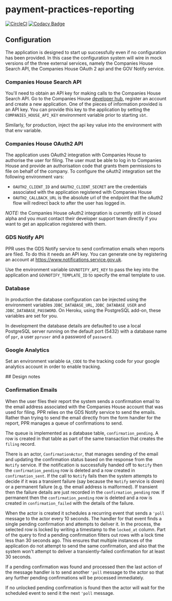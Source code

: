 # payment-practices-reporting
[![CircleCI](https://circleci.com/gh/UKGovernmentBEIS/payment-practices-reporting.svg?style=svg)](https://circleci.com/gh/UKGovernmentBEIS/payment-practices-reporting)
[![Codacy Badge](https://api.codacy.com/project/badge/Grade/6640412ef5a54d149d5a7ed87e583521)](https://www.codacy.com/app/UKGovernmentBEIS/payment-practices-reporting?utm_source=github.com&utm_medium=referral&utm_content=UKGovernmentBEIS/payment-practices-reporting&utm_campaign=badger)


## Configuration

The application is designed to start up successfully even if no configuration has been provided. In this case
the configuration system will wire in mock versions of the three external services, namely the Companies House
Search API, the Companies House OAuth 2 api and the GOV Notify service.

### Companies House Search API
You'll need to obtain an API key for making calls to the Companies House Search API. Go to the
Companies House [developer hub](https://developer.companieshouse.gov.uk/api/docs/),
register an account and create a new application. One of the pieces of information
provided is an API key. You can provide this key to the application by setting the
`COMPANIES_HOUSE_API_KEY` environment variable prior to starting `sbt`.

Similarly, for production, inject the api key value into the environment with that
env variable.

### Companies House OAuth2 API

The application uses OAuth2 integration with Companies House to authorise the user for filing. The user
must be able to log in to Companies House and provide an authorisation code that grants them permissions
to file on behalf of the company. To configure the oAuth2 integration set the following environment vars:

* `OAUTH2_CLIENT_ID` and `OAUTH2_CLIENT_SECRET` are the credentials associated with the application registered
with Companies House
* `OAUTH2_CALLBACK_URL` is the absolute url of the endpoint that the oAuth2 flow will redirect back to
after the user has logged in.

_NOTE:_ the Companies House oAuth2 integration is currently still in closed alpha and you must contact
their developer support team directly if you want to get an application registered with them.

### GDS Notify API
PPR uses the GDS Notify service to send confirmation emails when reports are filed. To
do this it needs an API key. You can generate one by registering an account at
https://www.notifications.service.gov.uk.

Use the environment variable `GOVNOTIFY_API_KEY` to pass the key into the application and `GOVNOTIFY_TEMPLATE_ID` to
specify the email template to use.

### Database
In production the database configuration can be injected using the environment variables
`JDBC_DATABASE_URL`, `JDBC_DATABASE_USER` and `JDBC_DATABASE_PASSWORD`. On Heroku, using
the PostgreSQL add-on, these variables are set for you.
 
In development the database details are defaulted to use a local PostgreSQL server
running on the default port (5432) with a database name of `ppr`, a user `ppruser` and
a password of `password`.

### Google Analytics

Set an environment variable `GA_CODE` to the tracking code for your google analytics
account in order to enable tracking.
 
## Design notes

### Confirmation Emails

When the user files their report the system sends a confirmation email to the email
address associated with the Companies House account that was used for filing. PPR
relies on the GDS Notify service to send the emails. Rather than trying to send the
email directly from the form handler for the report, PPR manages a queue of confirmations
to send.

The queue is implemented as a database table, `confirmation_pending`. A row is created
in that table as part of the same transaction that creates the `filing` record.

There is an actor, `ConfirmationActor`, that manages sending of the email and updating
 the confirmation status based on the response from the `Notify` service. If the notification
 is successfully handed off to `Notify` then the `confirmation_pending` row is deleted and
 a row created in `confirmation_sent`. If the call to `Notify` fails then the system attempts
 to decide if it was a transient failure (say because the `Notify` service is down) or a
 permanent failure (e.g. the email address is malformed). If transient then the failure 
 details are just recorded in the `confirmation_pending` row. If permanent then the 
 `confirmation_pending` row is deleted and a row is created in `confirmation_failed` with
 the details of the failure.
 
 When the actor is created it schedules a recurring event that sends a `'poll` message to
 the actor every 10 seconds. The handler for that event finds a single pending confirmation
 and attempts to deliver it. In the process, the selected row is locked by writing a timestamp
  to the `locked_at` column. Part of the query to find a pending confirmation filters out
  rows with a lock time less than 30 seconds ago. This ensures that multiple instances of the
  application do not attempt to send the same confirmation, and also that the system won't 
  attempt to deliver a transiently-failed confirmation for at least 30 seconds.
  
  If a pending confirmation was found and processed then the last action of the message handler
  is to send another `'poll` message to the actor so that any further pending confirmations will
  be processed immediately.
  
  If no unlocked pending confirmation is found then the actor will wait for the scheduled 
  event to send it the next `'poll` message.
  

